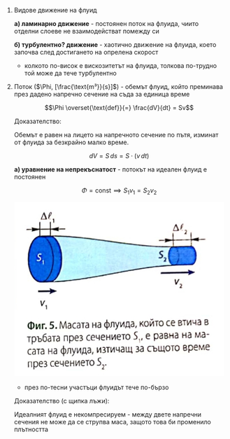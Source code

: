 1. Видове движение на флуид
	
	**а) ламинарно движение** - постоянен поток на флуида, чиито отделни слоеве не взаимодействат помежду си
	
	**б) турбулентно? движение** - хаотично движение на флуида, което започва след достигането на опрелена скорост
	- колкото по-висок е вискозитетът на флуида, толкова по-трудно той може да тече турбулентно

2. Поток ($\Phi, [\frac{\text{m³}}{s}]$) - обемът флуид, който преминава през дадено напречно сечение на съда за единица време
	
	$$\Phi \overset{\text{def}}{=} \frac{dV}{dt} = Sv$$
	
	Доказателство: 
	
	Обемът е равен на лицето на напречното сечение по пътя, изминат от флуида за безкрайно малко време. 
	
	$$dV = S\, ds = S \cdot (v\,dt)$$
	
	**а) уравнение на непрекъснатост** - потокът на идеален флуид е постоянен
	
	$$\Phi = \text{const} \implies S_1v_1 = S_2v_2$$
	
	![Уравнение на непрекъснатост](Resources/Уравнение%20на%20непрекъснатост.jpg)
	- през по-тесни участъци флуидът тече по-бързо
	
	Доказателство (с щипка лъжи): 
	
	Идеалният флуид е некомпресируем - между двете напречни сечения не може да се струпва маса, защото това би променило плътността